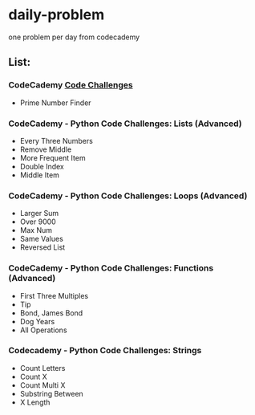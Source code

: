 # daily-problem
one problem per day from codecademy

## List:

### CodeCademy [Code Challenges](https://www.codecademy.com/code-challenges)
* Prime Number Finder

### CodeCademy - Python Code Challenges: Lists (Advanced)
* Every Three Numbers
* Remove Middle
* More Frequent Item
* Double Index
* Middle Item

### CodeCademy - Python Code Challenges: Loops (Advanced)
* Larger Sum
* Over 9000
* Max Num
* Same Values
* Reversed List

### CodeCademy - Python Code Challenges: Functions (Advanced)

* First Three Multiples
* Tip
* Bond, James Bond
* Dog Years
* All Operations

### Codecademy - Python Code Challenges: Strings

* Count Letters
* Count X
* Count Multi X
* Substring Between
* X Length